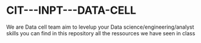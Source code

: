 # CIT---INPT---DATA-CELL
We are Data cell  team aim to levelup  your Data science/engineering/analyst skills
you can find in this repository all the ressources we have seen in class 
